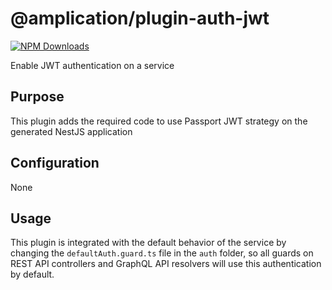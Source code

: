 # @amplication/plugin-auth-jwt

[![NPM Downloads](https://img.shields.io/npm/dt/@amplication/plugin-auth-jwt)](https://www.npmjs.com/package/@amplication/plugin-auth-jwt)

Enable JWT authentication on a service

## Purpose

This plugin adds the required code to use Passport JWT strategy on the generated NestJS application

## Configuration

None

## Usage

This plugin is integrated with the default behavior of the service by changing the `defaultAuth.guard.ts` file in the `auth` folder, so all guards on REST API controllers and GraphQL API resolvers will use this authentication by default.
